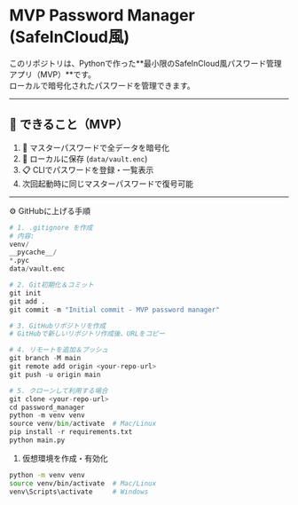 # MVP Password Manager (SafeInCloud風)

このリポジトリは、Pythonで作った**最小限のSafeInCloud風パスワード管理アプリ（MVP）**です。  
ローカルで暗号化されたパスワードを管理できます。

---

## 🧭 できること（MVP）

1. 🔐 マスターパスワードで全データを暗号化
2. 💾 ローカルに保存 (`data/vault.enc`)
3. 📋 CLIでパスワードを登録・一覧表示
4. 次回起動時に同じマスターパスワードで復号可能

---

⚙️ GitHubに上げる手順
```python
# 1. .gitignore を作成
# 内容:
venv/
__pycache__/
*.pyc
data/vault.enc

# 2. Git初期化＆コミット
git init
git add .
git commit -m "Initial commit - MVP password manager"

# 3. GitHubリポジトリを作成
# GitHubで新しいリポジトリ作成後、URLをコピー

# 4. リモートを追加＆プッシュ
git branch -M main
git remote add origin <your-repo-url>
git push -u origin main

# 5. クローンして利用する場合
git clone <your-repo-url>
cd password_manager
python -m venv venv
source venv/bin/activate  # Mac/Linux
pip install -r requirements.txt
python main.py
```


1. 仮想環境を作成・有効化

```bash
python -m venv venv
source venv/bin/activate  # Mac/Linux
venv\Scripts\activate     # Windows
```
